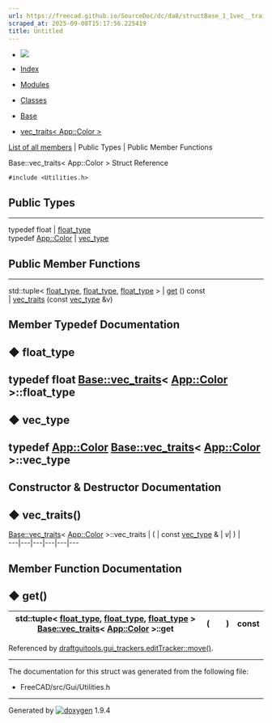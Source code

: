 ```yaml
---
url: https://freecad.github.io/SourceDoc/dc/da8/structBase_1_1vec__traits_3_01App_1_1Color_01_4.html
scraped_at: 2025-09-08T15:17:56.225419
title: Untitled
---
```


  * [ ![](https://www.freecad.org/svg/logo-freecad.svg) ](https://freecadweb.org "FreeCAD")
  * [Index](../../index.html "Index")
  * [Modules](../../modules.html "Modules list")
  * [Classes](../../annotated.html "Annotated list")

  * [Base](../../db/d07/namespaceBase.html)
  * [vec_traits< App::Color >](../../dc/da8/structBase_1_1vec__traits_3_01App_1_1Color_01_4.html)

[List of all members](../../d7/ddf/structBase_1_1vec__traits_3_01App_1_1Color_01_4-members.html) | Public Types | Public Member Functions

Base::vec_traits< App::Color > Struct Reference

`#include <Utilities.h>`

##  Public Types  
  
---  
typedef float | [float_type](../../dc/da8/structBase_1_1vec__traits_3_01App_1_1Color_01_4.html#ae1744e049e3f36eb33c013ffd4f10b1e)  
typedef [App::Color](../../d3/d3a/classApp_1_1Color.html) | [vec_type](../../dc/da8/structBase_1_1vec__traits_3_01App_1_1Color_01_4.html#a148c0bd53d0b5f5272c9bb01f633067d)  
  
##  Public Member Functions  
  
---  
std::tuple< [float_type](../../dc/da8/structBase_1_1vec__traits_3_01App_1_1Color_01_4.html#ae1744e049e3f36eb33c013ffd4f10b1e), [float_type](../../dc/da8/structBase_1_1vec__traits_3_01App_1_1Color_01_4.html#ae1744e049e3f36eb33c013ffd4f10b1e), [float_type](../../dc/da8/structBase_1_1vec__traits_3_01App_1_1Color_01_4.html#ae1744e049e3f36eb33c013ffd4f10b1e) > | [get](../../dc/da8/structBase_1_1vec__traits_3_01App_1_1Color_01_4.html#a01505274b0e824da3460a34431bd559f) () const  
|
[vec_traits](../../dc/da8/structBase_1_1vec__traits_3_01App_1_1Color_01_4.html#aff6e9e33942fca504983901db18e3226)
(const
[vec_type](../../dc/da8/structBase_1_1vec__traits_3_01App_1_1Color_01_4.html#a148c0bd53d0b5f5272c9bb01f633067d)
&v)  
  
## Member Typedef Documentation

## ◆ float_type

typedef float [Base::vec_traits](../../d9/d76/structBase_1_1vec__traits.html)<
[App::Color](../../d3/d3a/classApp_1_1Color.html) >::float_type  
---  
  
## ◆ vec_type

typedef [App::Color](../../d3/d3a/classApp_1_1Color.html)
[Base::vec_traits](../../d9/d76/structBase_1_1vec__traits.html)<
[App::Color](../../d3/d3a/classApp_1_1Color.html) >::vec_type  
---  
  
## Constructor & Destructor Documentation

## ◆ vec_traits()

[Base::vec_traits](../../d9/d76/structBase_1_1vec__traits.html)< [App::Color](../../d3/d3a/classApp_1_1Color.html) >::vec_traits  | ( | const [vec_type](../../dc/da8/structBase_1_1vec__traits_3_01App_1_1Color_01_4.html#a148c0bd53d0b5f5272c9bb01f633067d) & | _v_| ) |   
---|---|---|---|---|---  
  
## Member Function Documentation

## ◆ get()

std::tuple< [float_type](../../dc/da8/structBase_1_1vec__traits_3_01App_1_1Color_01_4.html#ae1744e049e3f36eb33c013ffd4f10b1e), [float_type](../../dc/da8/structBase_1_1vec__traits_3_01App_1_1Color_01_4.html#ae1744e049e3f36eb33c013ffd4f10b1e), [float_type](../../dc/da8/structBase_1_1vec__traits_3_01App_1_1Color_01_4.html#ae1744e049e3f36eb33c013ffd4f10b1e) > [Base::vec_traits](../../d9/d76/structBase_1_1vec__traits.html)< [App::Color](../../d3/d3a/classApp_1_1Color.html) >::get  | ( | | ) |  const  
---|---|---|---|---  
  
Referenced by
[draftguitools.gui_trackers.editTracker::move()](../../d3/dce/classdraftguitools_1_1gui__trackers_1_1editTracker.html#a6e4a060566362b1db0b5ea44c9874297).

* * *

The documentation for this struct was generated from the following file:

  * FreeCAD/src/Gui/Utilities.h

* * *

Generated by
[![doxygen](../../doxygen.svg)](https://www.doxygen.org/index.html) 1.9.4

